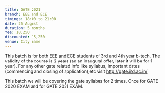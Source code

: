 ```yaml
---
title: GATE 2021
branch: EEE and ECE
timings: 18:00 to 21:00
date: 25 August
duration: 5 months
fee: 18,250
discounted: 15,250
venue: City name
---
```


This batch is for both EEE and ECE students of 3rd and 4th year b-tech. The validity of the course is 2 years (as an inaugural offer, later it will be for 1 year). For any other gate related info like syllabus, important dates (commencing and closing of application),etc visit http://gate.iitd.ac.in/

This batch we will be covering the gate syllabus for 2 times. Once for GATE 2020 EXAM and for GATE 2021 EXAM.